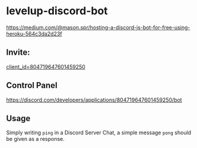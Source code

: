 # levelup-discord-bot
https://medium.com/@mason.spr/hosting-a-discord-js-bot-for-free-using-heroku-564c3da2d23f

## Invite:
<a href="https://discord.com/oauth2/authorize?client_id=804719647601459250&scope=bot&permissions=0">client_id=804719647601459250</a>



## Control Panel
https://discord.com/developers/applications/804719647601459250/bot

## Usage
Simply writing `ping` in a Discord Server Chat, 
a simple message `pong` should be given as a response.
